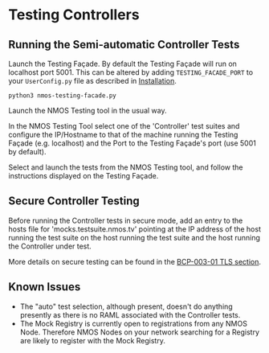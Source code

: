 # Testing Controllers

## Running the Semi-automatic Controller Tests

Launch the Testing Façade. By default the Testing Façade will run on localhost port 5001. This can be altered by adding `TESTING_FACADE_PORT` to your `UserConfig.py` file as described in [Installation](1.0.%20Installation.md).

```shell
python3 nmos-testing-facade.py
```

Launch the NMOS Testing tool in the usual way.

In the NMOS Testing Tool select one of the 'Controller' test suites and configure the IP/Hostname to that of the machine running the Testing Façade (e.g. localhost) and the Port to the Testing Façade's port (use 5001 by default).

Select and launch the tests from the NMOS Testing tool, and follow the instructions displayed on the Testing Façade.

## Secure Controller Testing

Before running the Controller tests in secure mode, add an entry to the hosts file for 'mocks.testsuite.nmos.tv' pointing at the IP address of the host running the test suite on the host running the test suite and the host running the Controller under test.

More details on secure testing can be found in the [BCP-003-01 TLS section](2.2.%20Usage%20-%20Testing%20BCP-003-01%20TLS.md).

## Known Issues

* The "auto" test selection, although present, doesn't do anything presently as there is no RAML associated with the Controller tests.
* The Mock Registry is currently open to registrations from any NMOS Node. Therefore NMOS Nodes on your network searching for a Registry are likely to register with the Mock Registry.
